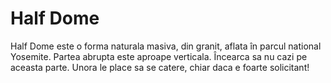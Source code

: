 # Half Dome

Half Dome este o forma naturala masiva, din granit, aflata în parcul national
Yosemite. Partea abrupta este aproape verticala. Încearca sa nu cazi pe aceasta
parte. Unora le place sa se catere, chiar daca e foarte solicitant!
